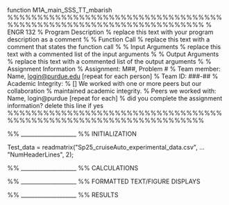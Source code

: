 function M1A_main_SSS_TT_mbarish
%%%%%%%%%%%%%%%%%%%%%%%%%%%%%%%%%%%%%%%%%%%%%%%%%%%%%%%%%%%%%%%%%%%%%
% ENGR 132 
% Program Description 
% replace this text with your program description as a comment
%
% Function Call
% replace this text with a comment that states the function call
%
% Input Arguments
% replace this text with a commented list of the input arguments
%
% Output Arguments
% replace this text with a commented list of the output arguments
%
% Assignment Information
%   Assignment:     M##, Problem #
%   Team member:    Name, login@purdue.edu [repeat for each person]
%   Team ID:        ###-##
%   Academic Integrity:
%     [] We worked with one or more peers but our collaboration
%        maintained academic integrity.
%     Peers we worked with: Name, login@purdue [repeat for each]
% did you complete the assignment information? delete this line if yes
%%%%%%%%%%%%%%%%%%%%%%%%%%%%%%%%%%%%%%%%%%%%%%%%%%%%%%%%%%%%%%%%%%%%%

%% ____________________
%% INITIALIZATION

Test_data = readmatrix("Sp25_cruiseAuto_experimental_data.csv", ...
    "NumHeaderLines", 2);

%% ____________________
%% CALCULATIONS

%% ____________________
%% FORMATTED TEXT/FIGURE DISPLAYS

%% ____________________
%% RESULTS
